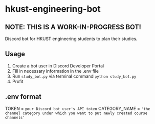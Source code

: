 # hkust-engineering-bot
## NOTE: THIS IS A WORK-IN-PROGRESS BOT!
Discord bot for HKUST engineering students to plan their studies.

## Usage
1. Create a bot user in Discord Developer Portal
2. Fill in necessary information in the .env file
3. Run `study_bot.py` via terminal command `python study_bot.py`
4. Profit

## .env format
TOKEN = `your Discord bot user's API token`
CATEGORY_NAME = `'the channel category under which you want to put newly created course channels'`